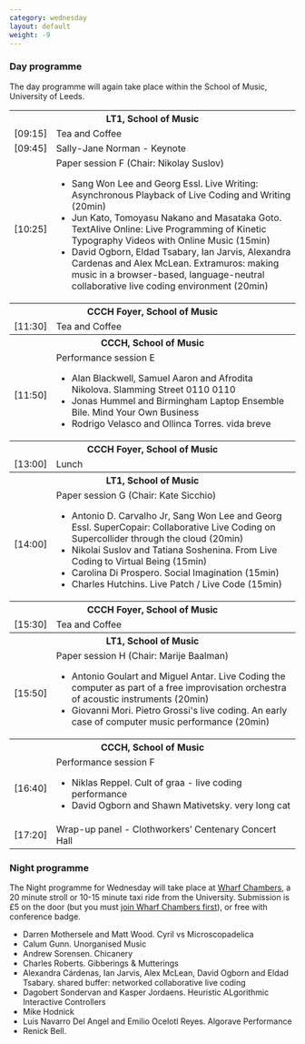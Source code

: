 ```yaml
---
category: wednesday
layout: default
weight: -9
---
```


### Day programme

The day programme will again take place within the School of Music,
University of Leeds.

<table>
<tr><th colspan="2">LT1, School of Music</th></tr>
<tr><td>[09:15]</td><td>Tea and Coffee</td></tr>
<tr><td>[09:45]</td><td>Sally-Jane Norman - Keynote</td></tr>
<tr><td>[10:25]</td><td>Paper session F (Chair: Nikolay Suslov)<br />
<ul>
<li>Sang Won Lee and Georg Essl. Live Writing: Asynchronous Playback of Live Coding and Writing (20min)</li>
<li>Jun Kato, Tomoyasu Nakano and Masataka Goto. TextAlive Online: Live Programming of Kinetic Typography Videos with Online Music (15min)</li>
<li>David Ogborn, Eldad Tsabary, Ian Jarvis, Alexandra Cardenas and Alex McLean. Extramuros: making music in a browser-based, language-neutral collaborative live coding environment (20min)</li>
</ul>
</td></tr>
<tr><th colspan="2">CCCH Foyer, School of Music</th></tr>
<tr>
<td>[11:30]</td><td>Tea and Coffee</td>
</tr>
<tr><th colspan="2">CCCH, School of Music</th></tr>
<tr><td>[11:50]</td><td>Performance session E<br />
<ul>
<li>Alan Blackwell, Samuel Aaron and Afrodita Nikolova. Slamming Street 0110 0110</li>
<li>Jonas Hummel and Birmingham Laptop Ensemble Bile. Mind Your Own Business</li>
<li>Rodrigo Velasco and Ollinca Torres. vida breve</li>
</ul>
</td>
</tr>
<tr><th colspan="2">CCCH Foyer, School of Music</th></tr>
<tr><td>[13:00]</td><td>Lunch</td></tr>
<tr><th colspan="2">LT1, School of Music</th></tr>
<tr><td>[14:00]</td><td>Paper session G (Chair: Kate Sicchio)<br />
<ul>
<li>Antonio D. Carvalho Jr, Sang Won Lee and Georg Essl. SuperCopair: Collaborative Live Coding on Supercollider through the cloud (20min)</li>
<li>Nikolai Suslov and Tatiana Soshenina. From Live Coding to Virtual Being (15min)</li>
<li>Carolina Di Prospero. Social Imagination (15min)</li>
<li>Charles Hutchins. Live Patch / Live Code (15min)</li>
</ul>
</td></tr>
<tr><th colspan="2">CCCH Foyer, School of Music</th></tr>
<tr>
<td>[15:30]</td><td>Tea and Coffee</td>
</tr>
<tr><th colspan="2">LT1, School of Music</th></tr>
<tr><td>[15:50]</td><td>Paper session H (Chair: Marije Baalman)<br />
<ul>
<li>Antonio Goulart and Miguel Antar. Live Coding the computer as part of a free improvisation orchestra of acoustic instruments (20min)</li>
<li>Giovanni Mori. Pietro Grossi's live coding. An early case of computer music performance (20min)</li>
</ul>
</td></tr>
<tr><th colspan="2">CCCH, School of Music</th></tr>
<tr><td>[16:40]</td><td>Performance session F<br />
<ul>
<li>Niklas Reppel. Cult of graa - live coding performance</li>
<li>David Ogborn and Shawn Mativetsky. very long cat</li>
</ul>
</td></tr>
<tr><td>[17:20]</td><td>Wrap-up panel - Clothworkers’ Centenary Concert Hall</td></tr>
</table>

### Night programme

The Night programme for Wednesday will take place at [Wharf
Chambers](http://www.wharfchambers.org/), a 20 minute stroll or 10-15
minute taxi ride from the University. Submission is £5 on the door
(but you must [join Wharf Chambers
first](http://www.wharfchambers.org/join.html)), or free with
conference badge.

<ul>
<li>Darren Mothersele and Matt Wood. Cyril vs Microscopadelica</li>
<li>Calum Gunn. Unorganised Music </li>
<li>Andrew Sorensen. Chicanery </li>
<li>Charles Roberts. Gibberings & Mutterings </li>
<li>Alexandra Cárdenas, Ian Jarvis, Alex McLean, David Ogborn and Eldad Tsabary. shared buffer: networked collaborative live coding
</li>
<li>Dagobert Sondervan and Kasper Jordaens. Heuristic ALgorithmic Interactive Controllers </li>
<li>Mike Hodnick </li>
<li>Luis Navarro Del Angel and Emilio Ocelotl Reyes. Algorave Performance </li>
<li>Renick Bell.</li>
</ul>
